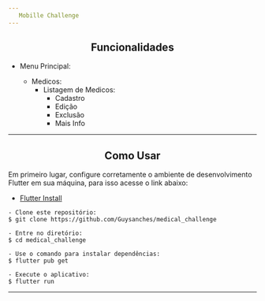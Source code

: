 ```yaml
---
   Mobille Challenge
---
```


<h2 align="center">Funcionalidades</h2>

   <p>
   
- Menu Principal: 
    - Medicos:
        - Listagem de Medicos:
            - Cadastro 
            - Edição 
            - Exclusão
            - Mais Info 

   </p>

---

<h2 align="center">Como Usar</h2>

   <p>
     Em primeiro lugar, configure corretamente o ambiente de desenvolvimento Flutter em sua máquina, para isso acesse o link abaixo:

   - <a href="https://flutter.dev/docs/get-started/install">Flutter Install</a>   
   
   </p>


   ```     
   - Clone este repositório:
   $ git clone https://github.com/Guysanches/medical_challenge

   - Entre no diretório:
   $ cd medical_challenge

   - Use o comando para instalar dependências:
   $ flutter pub get

   - Execute o aplicativo: 
   $ flutter run
   ```

---
